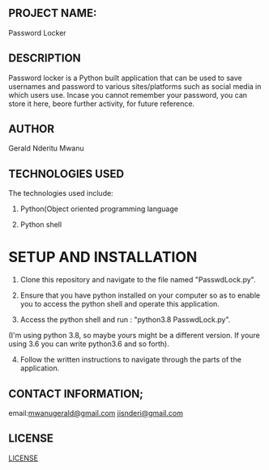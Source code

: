 ## PROJECT NAME:
Password Locker

## DESCRIPTION
Password locker is a Python built application that can be used to save usernames and password to various sites/platforms such as social media in which users use. Incase you cannot remember your password, you can store it here, beore further activity, for future reference.

## AUTHOR
Gerald Nderitu Mwanu

## TECHNOLOGIES USED

The technologies used include: 

1. Python(Object oriented programming language

2. Python shell

# SETUP AND INSTALLATION
1. Clone this repository and navigate to the file named "PasswdLock.py".

2. Ensure that you have python installed on your computer so as to enable you to access the python shell and operate this application.

3. Access the python shell and run : "python3.8 PasswdLock.py". 

(I'm using python 3.8, so maybe yours might be a different version. If youre using 3.6 you can write python3.6 and so forth).

4. Follow the written instructions to navigate through the parts of the application.

## CONTACT INFORMATION;
email:mwanugerald@gmail.com
      jisnderi@gmail.com


## LICENSE
[LICENSE](./LICENSE)